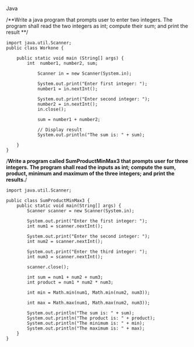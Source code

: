 Java 


   /**Write a java program  that prompts user to enter two integers.
 The program shall read the two integers as int; compute their sum; and print the result **/


    import java.util.Scanner;
    public class Workone {
    
        public static void main (String[] args) {
            int  number1, number2, sum;
    
                Scanner in = new Scanner(System.in);
    
                System.out.print("Enter first integer: ");
                number1 = in.nextInt();
    
                System.out.print("Enter second integer: ");
                number2 = in.nextInt();
                in.close();
    
                sum = number1 + number2;
    
                // Display result
                System.out.println("The sum is: " + sum);
    
        }
    }


/**Write a program called SumProductMinMax3 that prompts user for three integers.
 The program shall read the inputs as int; compute the sum, product, minimum and maximum of the three integers; and print the results.**/

    import java.util.Scanner;
    
    public class SumProductMinMax3 {
        public static void main(String[] args) {
            Scanner scanner = new Scanner(System.in);
    
            System.out.print("Enter the first integer: ");
            int num1 = scanner.nextInt();
    
            System.out.print("Enter the second integer: ");
            int num2 = scanner.nextInt();
    
            System.out.print("Enter the third integer: ");
            int num3 = scanner.nextInt();
    
            scanner.close();
    
            int sum = num1 + num2 + num3;
            int product = num1 * num2 * num3;
    
            int min = Math.min(num1, Math.min(num2, num3));
    
            int max = Math.max(num1, Math.max(num2, num3));
    
            System.out.println("The sum is: " + sum);
            System.out.println("The product is: " + product);
            System.out.println("The minimum is: " + min);
            System.out.println("The maximum is: " + max);
        }
    }




    
